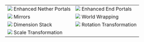 |||
|-|-|
|![](https://qouteall-1.oss-ap-northeast-1.aliyuncs.com/2020-07-13-21-38-25.png) Enhanced Nether Portals|![](https://qouteall-1.oss-ap-northeast-1.aliyuncs.com/2020-05-26-21-55-16.png) Enhanced End Portals|
|![](https://qouteall-1.oss-ap-northeast-1.aliyuncs.com/2020-05-26-21-58-45.png) Mirrors|![](https://qouteall-1.oss-ap-northeast-1.aliyuncs.com/2020-05-26-22-03-59.png) World Wrapping|
|![](https://qouteall-1.oss-ap-northeast-1.aliyuncs.com/2020-10-18-21-55-30.png) Dimension Stack|![](https://qouteall-1.oss-ap-northeast-1.aliyuncs.com/2020-08-06-12-18-32.png) Rotation Transformation|
|![](https://qouteall-1.oss-ap-northeast-1.aliyuncs.com/2020-09-15-21-13-34.png) Scale Transformation||












